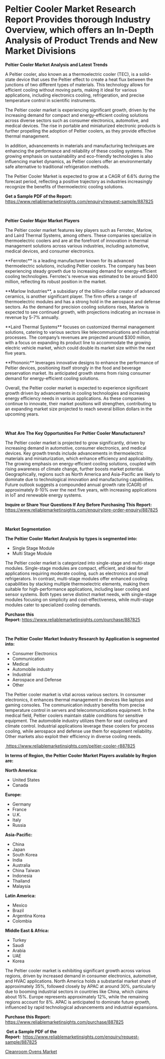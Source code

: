 <p><h1>Peltier Cooler Market Research Report Provides thorough Industry Overview, which offers an In-Depth Analysis of Product Trends and New Market Divisions</h1></p><p><strong>Peltier Cooler Market Analysis and Latest Trends</strong></p>
<p><p>A Peltier cooler, also known as a thermoelectric cooler (TEC), is a solid-state device that uses the Peltier effect to create a heat flux between the junctions of two different types of materials. This technology allows for efficient cooling without moving parts, making it ideal for various applications, including electronics cooling, refrigeration, and precise temperature control in scientific instruments. </p><p>The Peltier cooler market is experiencing significant growth, driven by the increasing demand for compact and energy-efficient cooling solutions across diverse sectors such as consumer electronics, automotive, and medical devices. The rise in portable and miniaturized electronic products is further propelling the adoption of Peltier coolers, as they provide effective thermal management. </p><p>In addition, advancements in materials and manufacturing techniques are enhancing the performance and reliability of these cooling systems. The growing emphasis on sustainability and eco-friendly technologies is also influencing market dynamics, as Peltier coolers offer an environmentally safe alternative to traditional refrigeration methods.</p><p>The Peltier Cooler Market is expected to grow at a CAGR of 6.6% during the forecast period, reflecting a positive trajectory as industries increasingly recognize the benefits of thermoelectric cooling solutions.</p></p>
<p><strong>Get a Sample PDF of the Report:&nbsp;</strong> <a href="https://www.reliablemarketinsights.com/enquiry/request-sample/887825?utm_campaign=3013&utm_medium=2&utm_source=Github&utm_content=ia&utm_term=08042025&utm_id=peltier-cooler">https://www.reliablemarketinsights.com/enquiry/request-sample/887825</a></p>
<p>&nbsp;</p>
<p><strong>Peltier Cooler Major Market Players</strong></p>
<p><p>The Peltier cooler market features key players such as Ferrotec, Marlow, and Laird Thermal Systems, among others. These companies specialize in thermoelectric coolers and are at the forefront of innovation in thermal management solutions across various industries, including automotive, medical devices, and consumer electronics.</p><p>**Ferrotec** is a leading manufacturer known for its advanced thermoelectric solutions, including Peltier coolers. The company has been experiencing steady growth due to increasing demand for energy-efficient cooling technologies. Ferrotec's revenue was estimated to be around $400 million, reflecting its robust position in the market.</p><p>**Marlow Industries**, a subsidiary of the billion-dollar creator of advanced ceramics, is another significant player. The firm offers a range of thermoelectric modules and has a strong hold in the aerospace and defense sectors. As the demand for precision cooling solutions rises, Marlow is expected to see continued growth, with projections indicating an increase in revenue by 5-7% annually.</p><p>**Laird Thermal Systems** focuses on customized thermal management solutions, catering to various sectors like telecommunications and industrial processes. The company’s revenues are projected around $300 million, with a focus on expanding its product line to accommodate the growing electric vehicle market, which could double its market size within the next five years.</p><p>**Phononic** leverages innovative designs to enhance the performance of Peltier devices, positioning itself strongly in the food and beverage preservation market. Its anticipated growth stems from rising consumer demand for energy-efficient cooling solutions.</p><p>Overall, the Peltier cooler market is expected to experience significant growth driven by advancements in cooling technologies and increasing energy efficiency needs in various applications. As these companies continue to innovate, their market positions will strengthen, contributing to an expanding market size projected to reach several billion dollars in the upcoming years.</p></p>
<p>&nbsp;</p>
<p><strong>What Are The Key Opportunities For Peltier Cooler Manufacturers?</strong></p>
<p><p>The Peltier cooler market is projected to grow significantly, driven by increasing demand in automotive, consumer electronics, and medical devices. Key growth trends include advancements in thermoelectric materials and miniaturization, which enhance efficiency and applicability. The growing emphasis on energy-efficient cooling solutions, coupled with rising awareness of climate change, further boosts market potential. Geographically, regions such as North America and Asia-Pacific are likely to dominate due to technological innovation and manufacturing capabilities. Future outlook suggests a compounded annual growth rate (CAGR) of approximately 8-10% over the next five years, with increasing applications in IoT and renewable energy systems.</p></p>
<p><strong>Inquire or Share Your Questions If Any Before Purchasing This Report:</strong> <a href="https://www.reliablemarketinsights.com/enquiry/pre-order-enquiry/887825?utm_campaign=3013&utm_medium=2&utm_source=Github&utm_content=ia&utm_term=08042025&utm_id=peltier-cooler">https://www.reliablemarketinsights.com/enquiry/pre-order-enquiry/887825</a></p>
<p>&nbsp;</p>
<p><strong>Market Segmentation</strong></p>
<p><strong>The Peltier Cooler Market Analysis by types is segmented into:</strong></p>
<p><ul><li>Single Stage Module</li><li>Multi Stage Module</li></ul></p>
<p><p>The Peltier cooler market is categorized into single-stage and multi-stage modules. Single-stage modules are compact, efficient, and ideal for applications requiring moderate cooling, such as electronics and small refrigerators. In contrast, multi-stage modules offer enhanced cooling capabilities by stacking multiple thermoelectric elements, making them suitable for high-performance applications, including laser cooling and sensor systems. Both types serve distinct market needs, with single-stage modules focusing on simplicity and cost-effectiveness, while multi-stage modules cater to specialized cooling demands.</p></p>
<p><strong>Purchase this Report:&nbsp;</strong><a href="https://www.reliablemarketinsights.com/purchase/887825?utm_campaign=3013&utm_medium=2&utm_source=Github&utm_content=ia&utm_term=08042025&utm_id=peltier-cooler">https://www.reliablemarketinsights.com/purchase/887825</a></p>
<p>&nbsp;</p>
<p><strong>The Peltier Cooler Market Industry Research by Application is segmented into:</strong></p>
<p><ul><li>Consumer Electronics</li><li>Communication</li><li>Medical</li><li>Automobile industry</li><li>Industrial</li><li>Aerospace and Defense</li><li>Other</li></ul></p>
<p><p>The Peltier cooler market is vital across various sectors. In consumer electronics, it enhances thermal management in devices like laptops and gaming consoles. The communication industry benefits from precise temperature control in servers and telecommunications equipment. In the medical field, Peltier coolers maintain stable conditions for sensitive equipment. The automobile industry utilizes them for seat cooling and climate control. Industrial applications leverage these coolers for process cooling, while aerospace and defense use them for equipment reliability. Other markets also exploit their efficiency in diverse cooling needs.</p></p>
<p><a href="https://www.reliablemarketinsights.com/peltier-cooler-r887825?utm_campaign=3013&utm_medium=2&utm_source=Github&utm_content=ia&utm_term=08042025&utm_id=peltier-cooler">&nbsp;https://www.reliablemarketinsights.com/peltier-cooler-r887825</a></p>
<p><strong>In terms of Region, the Peltier Cooler Market Players available by Region are:</strong></p>
<p>
    <p> <strong> North America: </strong>
        <ul>
            <li>United States</li>
            <li>Canada</li>
        </ul>
        </p> 
    <p> <strong> Europe: </strong>
        <ul>
            <li>Germany</li>
            <li>France</li>
            <li>U.K.</li>
            <li>Italy</li>
            <li>Russia</li>
        </ul>
        </p> 
    <p> <strong> Asia-Pacific: </strong>
        <ul>
            <li>China</li>
            <li>Japan</li>
            <li>South Korea</li>
            <li>India</li>
            <li>Australia</li>
            <li>China Taiwan</li>
            <li>Indonesia</li>
            <li>Thailand</li>
            <li>Malaysia</li>
        </ul>
        </p> 
    <p> <strong> Latin America: </strong>
        <ul>
            <li>Mexico</li>
            <li>Brazil</li>
            <li>Argentina Korea</li>
            <li>Colombia</li>
        </ul>
        </p> 
    <p> <strong> Middle East & Africa: </strong>
        <ul>
            <li>Turkey</li>
            <li>Saudi</li>
            <li>Arabia</li>
            <li>UAE</li>
            <li>Korea</li>
        </ul>
    </p>
    </p>
<p><p>The Peltier cooler market is exhibiting significant growth across various regions, driven by increased demand in consumer electronics, automotive, and HVAC applications. North America holds a substantial market share of approximately 35%, followed closely by APAC at around 30%, particularly due to booming industrial sectors in countries like China, which claims about 15%. Europe represents approximately 12%, while the remaining regions account for 8%. APAC is anticipated to dominate future growth, influenced by rapid technological advancements and industrial expansions.</p></p>
<p><strong>Purchase this Report: </strong><a href="https://www.reliablemarketinsights.com/purchase/887825?utm_campaign=3013&utm_medium=2&utm_source=Github&utm_content=ia&utm_term=08042025&utm_id=peltier-cooler">https://www.reliablemarketinsights.com/purchase/887825</a></p>
<p>&nbsp;<strong>Get a Sample PDF of the Report:&nbsp;&nbsp;</strong><a href="https://www.reliablemarketinsights.com/enquiry/request-sample/887825?utm_campaign=3013&utm_medium=2&utm_source=Github&utm_content=ia&utm_term=08042025&utm_id=peltier-cooler">https://www.reliablemarketinsights.com/enquiry/request-sample/887825</a></p>
<p><strong></strong></p>
<p><p><a href="https://github.com/maclarensidney/Market-Research-Report-List-1/blob/main/cleanroom-ovens-market.md?utm_campaign=3013&utm_medium=2&utm_source=Github&utm_content=ia&utm_term=08042025&utm_id=peltier-cooler">Cleanroom Ovens Market</a></p></p>